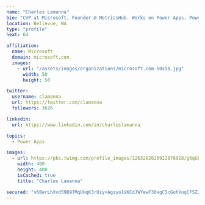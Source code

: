 ```yaml
---
name: "Charles Lamanna"
bio: "CVP at Microsoft, Founder @ MetricsHub. Works on Power Apps, Power Automate, Power Virtual Agent, Common Data Service and Dynamics 365."
location: Bellevue, WA
type: "profile"
heat: 64

affiliation:
  name: Microsoft
  domain: microsoft.com
  images:
    - url: "/assets/images/organizations/microsoft.com-50x50.jpg"
      width: 50
      height: 50

twitter:
  username: clamanna
  url: https://twitter.com/clamanna
  followers: 3626

linkedin:
  url: https://www.linkedin.com/in/charleslamanna

topics:
  - Power Apps

images:
  - url: https://pbs.twimg.com/profile_images/1263202626922876928/g6qGbHZ-_400x400.jpg
    width: 400
    height: 400
    isCached: true
    title: "Charles Lamanna"

secured: "v6BerLhXvd59B97MqUHqK3rUzy+Agzyo1VKCdJWYewF30xgCScGuhVuqCFSZznESdq6m8aByBkOTo3mQYMc8RZokCT1Ty74TiZdED1ucmMzEmbgXu0PWHZYGLged4mSNC/MW+KftuCsn2y2dS5tLE2PFyuEWxhIjMdgLQoQVtqddfw380TXKM55/sGHOkRttcbccoByepcTGnU3MBxAfuXs4LceTyhTTP8wPE4L+6e53tyiAJKyjw7rVnv8Yotb0iYpTAlypEB3QYizmnCCj10j54uDyG5EshbzrDWJGL7w6EBd4JWI4yNpNBmAKgoJcpzRzRsjF9i8sx4ByKGq4fgIsXBrSU7nkBjQC6KZhL+gitqUBw3wKrPLQQMtP0esocEVNf7xuZSvI6w9qEOLsP+nd7DdsSL+FB2ZcKjm3Vus=;uK7WGOolH1ezeiKNyQq8WA=="
---
```


